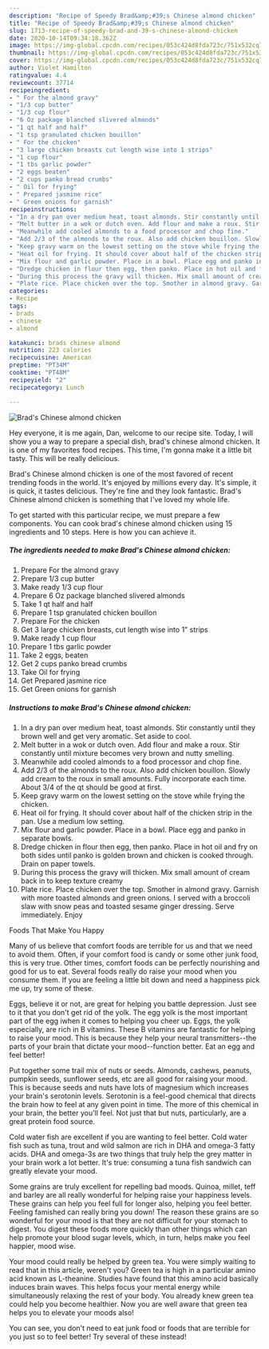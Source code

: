 ```yaml
---
description: "Recipe of Speedy Brad&amp;#39;s Chinese almond chicken"
title: "Recipe of Speedy Brad&amp;#39;s Chinese almond chicken"
slug: 1713-recipe-of-speedy-brad-and-39-s-chinese-almond-chicken
date: 2020-10-14T09:34:18.362Z
image: https://img-global.cpcdn.com/recipes/053c424d8fda723c/751x532cq70/brads-chinese-almond-chicken-recipe-main-photo.jpg
thumbnail: https://img-global.cpcdn.com/recipes/053c424d8fda723c/751x532cq70/brads-chinese-almond-chicken-recipe-main-photo.jpg
cover: https://img-global.cpcdn.com/recipes/053c424d8fda723c/751x532cq70/brads-chinese-almond-chicken-recipe-main-photo.jpg
author: Violet Hamilton
ratingvalue: 4.4
reviewcount: 37714
recipeingredient:
- " For the almond gravy"
- "1/3 cup butter"
- "1/3 cup flour"
- "6 Oz package blanched slivered almonds"
- "1 qt half and half"
- "1 tsp granulated chicken bouillon"
- " For the chicken"
- "3 large chicken breasts cut length wise into 1 strips"
- "1 cup flour"
- "1 tbs garlic powder"
- "2 eggs beaten"
- "2 cups panko bread crumbs"
- " Oil for frying"
- " Prepared jasmine rice"
- " Green onions for garnish"
recipeinstructions:
- "In a dry pan over medium heat, toast almonds. Stir constantly until they brown well and get very aromatic. Set aside to cool."
- "Melt butter in a wok or dutch oven. Add flour and make a roux. Stir constantly until mixture becomes very brown and nutty smelling."
- "Meanwhile add cooled almonds to a food processor and chop fine."
- "Add 2/3 of the almonds to the roux. Also add chicken bouillon. Slowly add cream to the roux in small amounts. Fully incorporate each time. About 3/4 of the qt should be good at first."
- "Keep gravy warm on the lowest setting on the stove while frying the chicken."
- "Heat oil for frying. It should cover about half of the chicken strip in the pan. Use a medium low setting."
- "Mix flour and garlic powder. Place in a bowl. Place egg and panko in separate bowls."
- "Dredge chicken in flour then egg, then panko. Place in hot oil and fry on both sides until panko is golden brown and chicken is cooked through. Drain on paper towels."
- "During this process the gravy will thicken. Mix small amount of cream back in to keep texture creamy"
- "Plate rice. Place chicken over the top. Smother in almond gravy. Garnish with more toasted almonds and green onions. I served with a broccoli slaw with snow peas and toasted sesame ginger dressing. Serve immediately. Enjoy"
categories:
- Recipe
tags:
- brads
- chinese
- almond

katakunci: brads chinese almond 
nutrition: 223 calories
recipecuisine: American
preptime: "PT34M"
cooktime: "PT48M"
recipeyield: "2"
recipecategory: Lunch

---
```



![Brad&#39;s Chinese almond chicken](https://img-global.cpcdn.com/recipes/053c424d8fda723c/751x532cq70/brads-chinese-almond-chicken-recipe-main-photo.jpg)

Hey everyone, it is me again, Dan, welcome to our recipe site. Today, I will show you a way to prepare a special dish, brad&#39;s chinese almond chicken. It is one of my favorites food recipes. This time, I'm gonna make it a little bit tasty. This will be really delicious.



Brad&#39;s Chinese almond chicken is one of the most favored of recent trending foods in the world. It's enjoyed by millions every day. It's simple, it is quick, it tastes delicious. They're fine and they look fantastic. Brad&#39;s Chinese almond chicken is something that I've loved my whole life.


To get started with this particular recipe, we must prepare a few components. You can cook brad&#39;s chinese almond chicken using 15 ingredients and 10 steps. Here is how you can achieve it.

<!--inarticleads1-->

##### The ingredients needed to make Brad&#39;s Chinese almond chicken:

1. Prepare  For the almond gravy
1. Prepare 1/3 cup butter
1. Make ready 1/3 cup flour
1. Prepare 6 Oz package blanched slivered almonds
1. Take 1 qt half and half
1. Prepare 1 tsp granulated chicken bouillon
1. Prepare  For the chicken
1. Get 3 large chicken breasts, cut length wise into 1&#34; strips
1. Make ready 1 cup flour
1. Prepare 1 tbs garlic powder
1. Take 2 eggs, beaten
1. Get 2 cups panko bread crumbs
1. Take  Oil for frying
1. Get  Prepared jasmine rice
1. Get  Green onions for garnish




<!--inarticleads2-->

##### Instructions to make Brad&#39;s Chinese almond chicken:

1. In a dry pan over medium heat, toast almonds. Stir constantly until they brown well and get very aromatic. Set aside to cool.
1. Melt butter in a wok or dutch oven. Add flour and make a roux. Stir constantly until mixture becomes very brown and nutty smelling.
1. Meanwhile add cooled almonds to a food processor and chop fine.
1. Add 2/3 of the almonds to the roux. Also add chicken bouillon. Slowly add cream to the roux in small amounts. Fully incorporate each time. About 3/4 of the qt should be good at first.
1. Keep gravy warm on the lowest setting on the stove while frying the chicken.
1. Heat oil for frying. It should cover about half of the chicken strip in the pan. Use a medium low setting.
1. Mix flour and garlic powder. Place in a bowl. Place egg and panko in separate bowls.
1. Dredge chicken in flour then egg, then panko. Place in hot oil and fry on both sides until panko is golden brown and chicken is cooked through. Drain on paper towels.
1. During this process the gravy will thicken. Mix small amount of cream back in to keep texture creamy
1. Plate rice. Place chicken over the top. Smother in almond gravy. Garnish with more toasted almonds and green onions. I served with a broccoli slaw with snow peas and toasted sesame ginger dressing. Serve immediately. Enjoy




Foods That Make You Happy


Many of us believe that comfort foods are terrible for us and that we need to avoid them. Often, if your comfort food is candy or some other junk food, this is very true. Other times, comfort foods can be perfectly nourishing and good for us to eat. Several foods really do raise your mood when you consume them. If you are feeling a little bit down and need a happiness pick me up, try some of these.

Eggs, believe it or not, are great for helping you battle depression. Just see to it that you don't get rid of the yolk. The egg yolk is the most important part of the egg iwhen it comes to helping you cheer up. Eggs, the yolk especially, are rich in B vitamins. These B vitamins are fantastic for helping to raise your mood. This is because they help your neural transmitters--the parts of your brain that dictate your mood--function better. Eat an egg and feel better!

Put together some trail mix of nuts or seeds. Almonds, cashews, peanuts, pumpkin seeds, sunflower seeds, etc are all good for raising your mood. This is because seeds and nuts have lots of magnesium which increases your brain's serotonin levels. Serotonin is a feel-good chemical that directs the brain how to feel at any given point in time. The more of this chemical in your brain, the better you'll feel. Not just that but nuts, particularly, are a great protein food source.

Cold water fish are excellent if you are wanting to feel better. Cold water fish such as tuna, trout and wild salmon are rich in DHA and omega-3 fatty acids. DHA and omega-3s are two things that truly help the grey matter in your brain work a lot better. It's true: consuming a tuna fish sandwich can greatly elevate your mood. 

Some grains are truly excellent for repelling bad moods. Quinoa, millet, teff and barley are all really wonderful for helping raise your happiness levels. These grains can help you feel full for longer also, helping you feel better. Feeling famished can really bring you down! The reason these grains are so wonderful for your mood is that they are not difficult for your stomach to digest. You digest these foods more quickly than other things which can help promote your blood sugar levels, which, in turn, helps make you feel happier, mood wise.

Your mood could really be helped by green tea. You were simply waiting to read that in this article, weren't you? Green tea is high in a particular amino acid known as L-theanine. Studies have found that this amino acid basically induces brain waves. This helps focus your mental energy while simultaneously relaxing the rest of your body. You already knew green tea could help you become healthier. Now you are well aware that green tea helps you to elevate your moods also!

You can see, you don't need to eat junk food or foods that are terrible for you just so to feel better! Try several of these instead!

